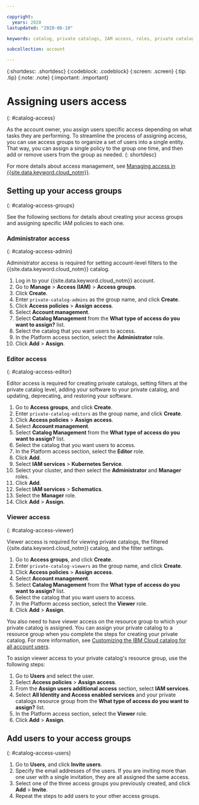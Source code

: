 ```yaml
---

copyright:
  years: 2020
lastupdated: "2020-06-10"

keywords: catalog, private catalogs, IAM access, roles, private catalog service, access groups, permissions

subcollection: account

---
```


{:shortdesc: .shortdesc}
{:codeblock: .codeblock}
{:screen: .screen}
{:tip: .tip}
{:note: .note}
{:important: .important}

# Assigning users access
{: #catalog-access}

As the account owner, you assign users specific access depending on what tasks they are performing. To streamline the process of assigning access, you can use access groups to organize a set of users into a single entity. That way, you can assign a single policy to the group one time, and then add or remove users from the group as needed. 
{: shortdesc}

For more details about access management, see [Managing access in {{site.data.keyword.cloud_notm}}](/docs/account?topic=account-cloudaccess).

## Setting up your access groups
{: #catalog-access-groups}

See the following sections for details about creating your access groups and assigning specific IAM policies to each one.

### Administrator access
{: #catalog-access-admin}

Administrator access is required for setting account-level filters to the {{site.data.keyword.cloud_notm}} catalog.   

1. Log in to your {{site.data.keyword.cloud_notm}} account.
2. Go to **Manage** > **Access (IAM)** > **Access groups**.
4. Click **Create**.
5. Enter `private-catalog-admins` as the group name, and click **Create**.
6. Click **Access policies** > **Assign access**.
7. Select **Account management**.
8. Select **Catalog Management** from the **What type of access do you want to assign?** list.
9. Select the catalog that you want users to access.
9. In the Platform access section, select the **Administrator** role.
10. Click **Add** > **Assign**.

### Editor access
{: #catalog-access-editor}

Editor access is required for creating private catalogs, setting filters at the private catalog level, adding your software to your private catalog, and updating, deprecating, and restoring your software.    

1. Go to **Access groups**, and click **Create**.
2. Enter `private-catalog-editors` as the group name, and click **Create**.
6. Click **Access policies** > **Assign access**.
7. Select **Account management**.
8. Select **Catalog Management** from the **What type of access do you want to assign?** list.
9. Select the catalog that you want users to access.
9. In the Platform access section, select the **Editor** role.
10. Click **Add**.
11. Select **IAM services** > **Kubernetes Service**.
12. Select your cluster, and then select the **Administrator** and **Manager** roles.
13. Click **Add**.
14. Select **IAM services** > **Schematics**.
15. Select the **Manager** role.
16. Click **Add** > **Assign**.

### Viewer access
{: #catalog-access-viewer}

Viewer access is required for viewing private catalogs, the filtered {{site.data.keyword.cloud_notm}} catalog, and the filter settings.  

1. Go to **Access groups**, and click **Create**.
2. Enter `private-catalog-viewers` as the group name, and click **Create**.
6. Click **Access policies** > **Assign access**.
7. Select **Account management**.
8. Select **Catalog Management** from the **What type of access do you want to assign?** list.
9. Select the catalog that you want users to access.
9. In the Platform access section, select the **Viewer** role.
10. Click **Add** > **Assign**.

You also need to have viewer access on the resource group to which your private catalog is assigned. You can assign your private catalog to a resource group when you complete the steps for creating your private catalog. For more information, see [Customizing the IBM Cloud catalog for all account users](/docs/account?topic=account-filter-account). 

To assign viewer access to your private catalog's resource group, use the following steps:

1. Go to **Users** and select the user. 
1. Select **Access policies** > **Assign access**. 
1. From the **Assign users additional access** section, select **IAM services**.  
1. Select **All Identity and Access enabled services** and your private catalogs resource group from the **What type of access do you want to assign?** list.
1. In the Platform access section, select the **Viewer** role.
1. Click **Add** > **Assign**.

## Add users to your access groups
{: #catalog-access-users}

1. Go to **Users**, and click **Invite users**.
2. Specify the email addresses of the users. If you are inviting more than one user with a single invitation, they are all assigned the same access.
3. Select one of the three access groups you previously created, and click **Add** > **Invite**.
4. Repeat the steps to add users to your other access groups. 














